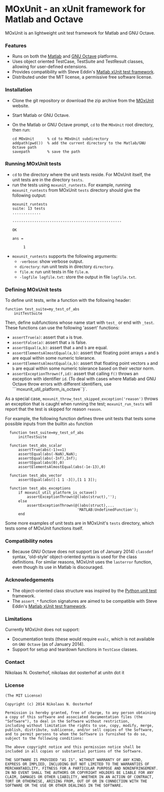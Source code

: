 # MOxUnit - an xUnit framework for Matlab and Octave

MOxUnit is an lightweight unit test framework for Matlab and GNU Octave.

### Features

- Runs on both the [Matlab] and [GNU Octave] platforms.
- Uses object oriented TestCase, TestSuite and TestResult classes, allowing for user-defined extensions.
- Provides compatibility with Steve Eddin's [Matlab xUnit test framework].
- Distributed under the MIT license, a permissive free software license.


### Installation

- Clone the git repository or download the zip archive from the [MOxUnit] website.
- Start Matlab or GNU Octave.
- On the Matlab or GNU Octave prompt, ```cd``` to the ``MOxUnit`` root directory, then run:

  ```
  cd MOxUnit      % cd to MOxUnit subdirectory
  addpath(pwd())  % add the current directory to the Matlab/GNU Octave path
  savepath        % save the path
  ```


### Running MOxUnit tests

- ```cd``` to the directory where the unit tests reside. For MOxUnit itself, the unit tests are in the directory ```tests```.
- run the tests using ```moxunit_runtests```. For example, running ```moxunit_runtests``` from MOxUnit ```tests``` directory should give the following output:
  ```
  moxunit_runtests
  suite: 13 tests
  .............

  --------------------------------------------------

  OK

  ans =

       1
  ```
- ```moxunit_runtests``` supports the following arguments:
  - ```-verbose```: show verbose output.
  - ```directory```: run unit tests in directory ```directory```.
  - ```file.m```: run unit tests in file ```file.m```.
  - ```-logfile logfile.txt```: store the output in file ```logfile.txt```.

### Defining MOxUnit tests

To define unit tests, write a function with the following header:
  ```
  function test_suite=my_test_of_abs
      initTestSuite
   ```

Then, define subfunctions whose name start with ``test_`` or end with ``_test``. These functions can use the following 'assert' functions:
- ```assertTrue(a)```: assert that ```a``` is true.
- ```assertFalse(a)```: assert that ```a``` is false.
- ```assertEqual(a,b)```: assert that ```a``` and ```b``` are equal.
- ```assertElementsAlmostEqual(a,b)```: assert that floating point arrays ```a``` and ```b``` are equal within some numeric tolerance.
- ```assertElementsAlmostEqual(a,b)```: assert that floating point vectors ```a``` and ```b``` are equal within some numeric tolerance based on their vector norm.
- ```assertExceptionThrown(f,id)```: assert that calling ``f()`` throws an exception with identifier ``id``. (To deal with cases where Matlab and GNU Octave throw errors with different identifiers, use ```moxunit_util_platform_is_octave``)`.

As a special case, ```moxunit_throw_test_skipped_exception('reason')``` throws an exception that is caught when running the test; ``moxunit_run_tests`` will report that the test is skipped for reason ```reason```.

For example, the following function defines three unit tests that tests some possible inputs from the builtin ``abs`` function
```
  function test_suite=my_test_of_abs
      initTestSuite

  function test_abs_scalar
      assertTrue(abs(-1)==1)
      assertEqual(abs(-NaN),NaN);
      assertEqual(abs(-Inf),Inf);
      assertEqual(abs(0),0)
      assertElementsAlmostEqual(abs(-1e-13),0)

  function test_abs_vector
      assertEqual(abs([-1 1 -3]),[1 1 3]);

  function test_abs_exceptions
      if moxunit_util_platform_is_octave()
          assertExceptionThrown(@()abs(struct),'');
      else
          assertExceptionThrown(@()abs(struct),...
                                 'MATLAB:UndefinedFunction');
      end
```

Some more examples of unit tests are in MOxUnit's ``tests`` directory, which tests some of MOxUnit functions itself.

### Compatibility notes
- Because GNU Octave does not support (as of January 2014) ``classdef`` syntax, 'old-style' object-oriented syntax is used for the class definitions. For similar reasons, MOxUnit uses the ``lasterror`` function, even though its use in Matlab is discouraged.


### Acknowledgements
- The object-oriented class structure was inspired by the [Python unit test] framework.
- The ``assert_*`` function signatures are aimed to be compatible with Steve Eddin's [Matlab xUnit test framework].


### Limitations
Currently MOxUnit does not support:
- Documentation tests (these would require ``evalc``, which is not available on ``GNU Octave`` (as of January 2014).
- Support for setup and teardown functions in ``TestCase`` classes.


### Contact

Nikolaas N. Oosterhof, nikolaas dot oosterhof at unitn dot it


### License

    (The MIT License)

    Copyright (c) 2014 Nikolaas N. Oosterhof

    Permission is hereby granted, free of charge, to any person obtaining
    a copy of this software and associated documentation files (the
    "Software"), to deal in the Software without restriction,
    including without limitation the rights to use, copy, modify, merge,
    publish, distribute, sublicense, and/or sell copies of the Software,
    and to permit persons to whom the Software is furnished to do so,
    subject to the following conditions:

    The above copyright notice and this permission notice shall be
    included in all copies or substantial portions of the Software.

    THE SOFTWARE IS PROVIDED "AS IS", WITHOUT WARRANTY OF ANY KIND,
    EXPRESS OR IMPLIED, INCLUDING BUT NOT LIMITED TO THE WARRANTIES OF
    MERCHANTABILITY, FITNESS FOR A PARTICULAR PURPOSE AND NONINFRINGEMENT.
    IN NO EVENT SHALL THE AUTHORS OR COPYRIGHT HOLDERS BE LIABLE FOR ANY
    CLAIM, DAMAGES OR OTHER LIABILITY, WHETHER IN AN ACTION OF CONTRACT,
    TORT OR OTHERWISE, ARISING FROM, OUT OF OR IN CONNECTION WITH THE
    SOFTWARE OR THE USE OR OTHER DEALINGS IN THE SOFTWARE.



[GNU Octave]: http://www.gnu.org/software/octave/
[Matlab]: http://www.mathworks.com/products/matlab/
[Matlab xUnit test framework]: http://it.mathworks.com/matlabcentral/fileexchange/22846-matlab-xunit-test-framework
[MOxUnit]: github.com/nno/MOxUnit
[Python unit test]: https://docs.python.org/2.6/library/unittest.html



